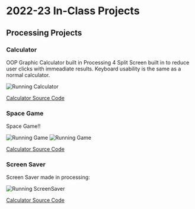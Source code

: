# 2022-23 In-Class Projects

## Processing Projects

### Calculator

OOP Graphic Calculator built in Processing 4
Split Screen built in to reduce user clicks with immeadiate results. Keyboard usability is the same as a normal calculator.

![Running Calculator](https://github.com/Luca-Skyline/programming1portfolio/blob/main/images/calculator.png)

[Calculator Source Code](https://github.com/Luca-Skyline/programming1portfolio/tree/main/src/calc)

### Space Game

Space Game!!

![Running Game](https://github.com/Luca-Skyline/programming1portfolio/blob/main/images/asteriods.png)
![Running Game](https://github.com/Luca-Skyline/programming1portfolio/blob/main/images/gamestart.png)

[Calculator Source Code](https://github.com/Luca-Skyline/programming1portfolio/tree/main/src/spacegame)

### Screen Saver

Screen Saver made in processing:

![Running ScreenSaver](https://github.com/Luca-Skyline/programming1portfolio/blob/main/images/screesaver.png)

[Calculator Source Code](https://github.com/Luca-Skyline/programming1portfolio/tree/main/src/screensaver)
